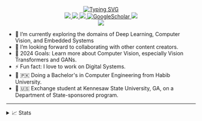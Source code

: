 <p align="center">
<a href="https://github.com/samiyaalizaidi">
    <img src="https://readme-typing-svg.herokuapp.com?font=Georgia&duration=2000&pause=1000&color=9745F5&center=true&multiline=true&width=650&height=80&lines=Samiya+Ali+Zaidi;Researcher+%7C+Undergraduate+Student+%7C+Computer+Vision+%7C+Deep+Learning" alt="Typing SVG" />
</a>
<br/>

<!-- badges -->
<a href="https://drive.google.com/file/d/1b-3FQ4N3k91KesCN_pnx4JlTk7a5-PQL/view?usp=sharing">
    <img src="https://img.shields.io/badge/PDF-CV-red?style=flat&logo=adobe">
</a>  

<a href="https://www.linkedin.com/in/samiya-ali-zaidi">
    <img src="https://img.shields.io/badge/-Linkedin-blue?style=flat&logo=linkedin">
</a>

<a href="mailto:samiyaalizaidi@gmail.com"  target="_blank">
    <img src="https://img.shields.io/badge/-Email-red?style=flat&logo=gmail&logoColor=white">
</a>

<a href='https://scholar.google.com/citations?user=0ugruG4AAAAJ&hl=en' target="_blank">
    <img alt='GoogleScholar' src='https://img.shields.io/badge/Scholar-100000?style=flat&logo=GoogleScholar&logoColor=white&&color=0181FF'>
</a> 

<a href="https://orcid.org/0009-0008-1907-1542">
    <img src="https://img.shields.io/badge/orcid-A6CE39?style=flat&logo=orcid&logoColor=white"
</a> 

<br/> 

<!--card -->

<a href="https://github.com/samiyaalizaidi">
    <img src="https://github-stats-alpha.vercel.app/api?username=samiyaalizaidi&cc=22272e&width=500px&tc=9745F5&ic=fff&bc=0000">
</a>

<!-- interests -->

</p>

- 🌱 I’m currently exploring the domains of Deep Learning, Computer Vision, and Embedded Systems
- 👯 I’m looking forward to collaborating with other content creators.
- 🥅 2024 Goals: Learn more about Computer Vision, especially Vision Transformers and GANs.
- ⚡ Fun fact: I love to work on Digital Systems.
- 📖 🇵🇰 Doing a Bachelor's in Computer Engineering from Habib University.
- 📖 🇺🇸 Exchange student at Kennesaw State University, GA, on a Department of State-sponsored program.

----

<details>
<summary>📈 Stats</summary>
<br>
My Github Stats
<br>


![](http://github-profile-summary-cards.vercel.app/api/cards/profile-details?username=samiyaalizaidi&theme=aura) 

![](http://github-profile-summary-cards.vercel.app/api/cards/repos-per-language?username=samiyaalizaidi&theme=aura) 
![](http://github-profile-summary-cards.vercel.app/api/cards/most-commit-language?username=samiyaalizaidi&theme=aura)


![](https://streak-stats.demolab.com/?user=samiyaalizaidi&theme=midnight-purple)


<br>
Currently Coding and Listening to:

<!--[![spotify-github-profile](https://spotify-github-profile.vercel.app/api/view?uid=11159336621&cover_image=true&theme=novatorem&show_offline=true&bar_color=53b14f&bar_color_cover=false)](https://open.spotify.com/user/3157ydsm2trbklsw7xieue57ckky) -->


[![spotify-github-profile](https://spotify-github-profile.kittinanx.com/api/view?uid=3157ydsm2trbklsw7xieue57ckky&cover_image=true&theme=novatorem&show_offline=false&background_color=121212&interchange=false&bar_color=53b14f&bar_color_cover=true)](https://github.com/kittinan/spotify-github-profile)

</details>
